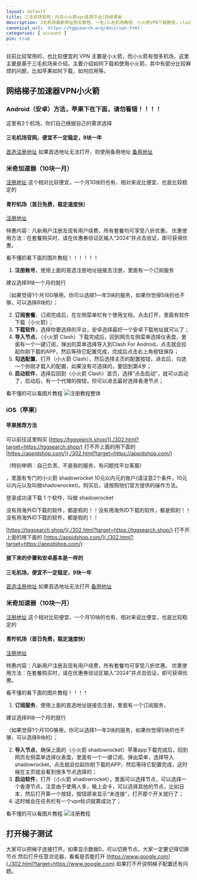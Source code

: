 ```yaml
---
layout: default
title: 三毛机场官网｜内含小火箭vpn各类平台|持续更新
description: 3毛机场最新网址购买教程，一毛/三毛机场教程，小火箭VPN下载教程，clash/shadowRocket 方法，vpn 梯子教程，三毛机场注册使用教程，免费的 VPN，9块一年的三毛机场下载安装教程，安卓平台下载和使用小火箭教程，小火箭第三方平台三毛机场的注册下载，以及安装教程。
canonical_url: 'https://tggsearch.org/docs/vpn.html'
categories: [ account ]
pin: true
---
```

目前比较常用的，也比较便宜的 VPN 主要是小火箭，而小火箭有很多机场，这里主要是基于三毛机场来介绍。主要介绍如何下载和使用小火箭，其中有部分比较麻烦的问题，比如苹果如何下载，如何应用等。
## 网络梯子加速器VPN小火箭
### Android（安卓）方法，苹果下在下面，请勿看错！！！！

这里有2个机场，你们自己根据自己的需求选择
#### 三毛机场官网，便宜不一定稳定，9块一年
[首选注册地址](https://smjcdh.com/#/register?code=GvzAuYCT)
如果首选地址无法打开，则使用备用地址
[备用地址](https://xn--ehqx7tcnnope.com/#/register?code=GvzAuYCT)

### 米奇加速器（10块一月）
[注册地址](./302.html?target=https://x12.miqijiasu.shop)
这个相对比较便宜，一个月10块的也有，相对来说比便宜，也是比较稳定的

#### 青柠机场（首日免费，稳定速度快）
[注册地址](./302.html?target=https://yikeqn.xyz/#/register?code=UzQHEt2g)

特惠内容：凡新用户注册及现有用户续费，所有套餐均可享受八折优惠。
优惠使用方法：在套餐购买时，请在优惠券验证区输入“2024”并点击验证，即可获得优惠。

看不懂的看下面的图片教程！！！！！！
1. **注册账号**，使用上面的首选注册地址链接去注册，里面有一个订阅服务 

<p class="red-text-word">建议选择9块一个月的就行</p>

 （如果觉得1个月10G够用，你可以选择1一年3块的服务，如果你觉得5块的也不够，可以选择8块的）；

2. **订阅套餐**，订阅完成后，在左侧菜单栏有个使用文档，点击打开，里面有软件下载（小火箭）；
3. **下载软件**，选择你要选择的平台，安卓选择最好一个安卓下载地址就可以了；
4. **导入节点**，（小火箭 Clash）下载完成后，回到网页左侧菜单选择仪表盘，里面有一个一键订阅，弹出的菜单选择导入到Clash For Android，点击就会拉起你刚下载的APP，然后等待它配置完成，完成后点击右上角按钮保存；
5. **勾选配置**，打开（小火箭 Clash），然后选择主页的配置按钮，进去后，勾选一个你刚才载入的配置，如果没有可选择的，要回到第4步；
6. **启动软件**，选择后回到（小火箭 Clash）首页，选择“点击启动”，就可以启动了，启动后，有一个代理的按钮，你可以进去最好选择香港节点；

看不懂的可以看图片教程
![注册教程整体](https://cdn.jsdelivr.net/gh/tggsearch/tggsearch.github.io/assets/img/android-register.webp)
### iOS（苹果）
#### 苹果推荐方法
可以前往这里购买
[https://tggsearch.shop/](./302.html?target=https://tggsearch.shop/)
打不开上面的用下面的
[https://appidshop.com/](./302.html?target=https://appidshop.com/)
 
<p class="red-text-word">（特别申明：自己负责，不是我的服务，有问题找平台客服）</p>
 ，里面有专门的小火箭 shadowrocket 10元以内元的账户(请注意2个条件，10元以内元以及叫做shadowrocket)，购买后，请按照他们官方提供的操作方法。

登录成功请下载 1 个软件，叫做 shadowrocket

没有用海外ID下载的软件，都是假的！！没有用海外ID下载的软件，都是假的！！没有用海外ID下载的软件，都是假的！！

[https://tggsearch.shop/](./302.html?target=https://tggsearch.shop/)
打不开上面的用下面的
[https://appidshop.com/](./302.html?target=https://appidshop.com/)
#### 接下来的步骤和安卓基本是一样的

#### 三毛机场，便宜不一定稳定，9块一年
[首选注册地址](https://三毛机场.live/#/register?code=GvzAuYCT)
如果首选地址无法打开
[备用地址](https://三毛机场.live/#/register?code=GvzAuYCT)

### 米奇加速器（10块一月）
[注册地址](./302.html?target=https://x12.miqijiasu.shop)
这个相对比较便宜，一个月10块的也有，相对来说比便宜，也是比较稳定的

#### 青柠机场（首日免费，稳定速度快）
[注册地址](https://yikeqn.xyz/#/register?code=UzQHEt2g)

特惠内容：凡新用户注册及现有用户续费，所有套餐均可享受八折优惠。
优惠使用方法：在套餐购买时，请在优惠券验证区输入“2024”并点击验证，即可获得优惠。

看不懂的看下面的图片教程！！！！
1. **订阅服务**，使用上面的首选地址链接去注册，里面有一个订阅服务，

<p class="red-text-word">建议选择9块一个月的就行</p>

 （如果觉得1个月10G够用，你可以选择1一年3块的服务，如果你觉得5块的也不够，可以选择8块的）；

2. **导入节点**，确保上面的（小火箭 shadowrocket）苹果app下载完成后，回到网页左侧菜单选择仪表盘，里面有一个一键订阅，弹出菜单，选择导入 shadowrocket，点击就会拉起你刚下载的APP，然后等待它配置完成，这时候在主页就会看到很多节点选择的；
3. **启动软件**，打开（小火箭 shadowrocket），里面可以选择节点，可以选择一个香港节点，注意由于使用人多，晚上会卡，可以选择其他的节点，比如日本，然后打开第一个按钮，按钮原来显示“未连接”，打开那个开关就行了；
4. 这时候会在任务栏有一个vpn标识就算成功了；

看不懂的可以看图片教程
![注册教程](https://cdn.jsdelivr.net/gh/tggsearch/tggsearch.github.io/assets/img/ios-register.webp)
## 打开梯子测试
大家可以把梯子连接打开，如果显示数据0，可以切换节点，大家一定要记得切换节点
然后打开任意浏览器，看看是否能打开 [https://www.google.com](./302.html?target=https://www.google.com) 如果打不开说明梯子配置还有问题。
